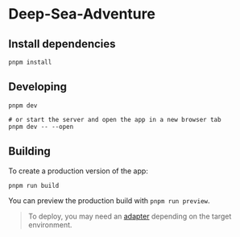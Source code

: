 # Deep-Sea-Adventure

## Install dependencies

```shell
pnpm install
```

## Developing

```shell
pnpm dev

# or start the server and open the app in a new browser tab
pnpm dev -- --open
```

## Building

To create a production version of the app:

```shell
pnpm run build
```

You can preview the production build with `pnpm run preview`.

> To deploy, you may need an [adapter](https://kit.svelte.dev/docs/adapters) depending on the target environment.
